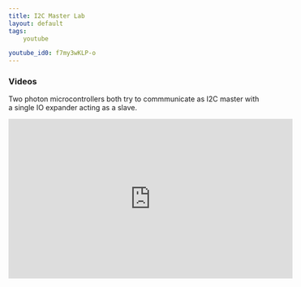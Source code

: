 ```yaml
---
title: I2C Master Lab
layout: default
tags:
    youtube

youtube_id0: f7my3wKLP-o
---
```


### Videos

Two photon microcontrollers both try to commmunicate as I2C master with a single
IO expander acting as a slave.

<iframe width="560" height="315" src="https://www.youtube.com/embed/{{ page.youtube_id0 }}" frameborder="0" allowfullscreen></iframe>
